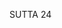 SUTTA 24

[^285]: The parenthetical specification is supplied from MA. The Buddha's native land is Kapilavatthu, at the foot of the
Himalayas.

[^286]: The last five items form a set called the five aggregates of Dhamma (dhammakkhandhā). "Deliverance" is identified with the noble fruits, "the knowledge and vision of deliverance" with reviewing knowledge.

[^287]: Ven. Puṇṇa Mantāṇiputta belonged to a brahmin family and was ordained by Ven. Añña Kondañña at Kapilavatthu, where he continued to reside until he decided to visit the Buddha at Sāvatthī. He was later declared by the Buddha the most eminent bhikkhu among the preachers of the Dhamma.

[^288]: Although these seven purifications (satta visualdhi) are mentioned elsewhere in the Pali Canon (at DN iii.288, with two added: purification by wisdom and purification by deliverance), it is curious that they are not analysed as a set anywhere in the Nikāyas; and this becomes even more puzzling when both these great disciples seem to recognise them as a fixed group of doctrinal categories. The sevenfold scheme forms, however, the scaffolding for the entire Visuddhimagga, which defines the different stages by means of the fully developed commentarial traditions on concentration and insight meditation.
In brief, "purification of virtue" (stlavisuddhi) is the unbroken adherence to the moral precepts one has undertaken, explained by Vsm with reference to the moral training of a bhikkhu as the "fourfold purification of virtue." "Purification of mind" (cittavisuddhi) is the overcoming of the five hindrances through the attainment of access concentration and the jhānas. "Purification of view" (ditthivisuddhi) is the understanding that defines the nature of the five aggregates constituting a living being. "Purification by overcoming doubt" (kankhāvitaranavisuddhi) is the understanding of conditionality. "Purification by knowledge and vision of what is the path and what is not the path" (maggämaggañānadassanavisuddhi) is the correct discrimination between the false path of the ecstatic, exhilarating experiences and the true path of insight into impermanence, suffering, and not self. "Purification by knowledge and vision of the way" (patipadā̄anadassanavisuddhi) comprises the ascending series of insight knowledges up to the supramundane
paths. And "purification by knowledge and vision" (ñānadassanavisuddhi) is the supramundane paths.

[^289]: MA glosses anupädānaparinibbāna as appaccayaparinibbāna, "final Nibbāna that has no condition," explaining that upädāna has two meanings: grasping (gahana), as in the usual passage on the four types of clinging; and condition (paccaya), as illustrated by this passage. The commentators explain "final Nibbāna without clinging" either as the fruit of arahantship, because it cannot be grasped by any of the four types of clinging; or as Nibbāna the unconditioned, because it has not arisen through any condition.

[^290]: MA explains that the first six stages are "accompanied by clinging" in the sense both of being conditioned and of existing in one who still has grasping; the seventh stage, being supramundane, only in the sense of being conditioned.

[^291]: MA says that Sāriputta asked this only as a way of greeting Punnna Mantāniputta since he already knew his name. Punna, however, had never seen Sāriputta before and so must have been genuinely surprised to meet the great disciple.

[^292]: Satthukappa. MA says that this is the highest praise that can be spoken of a disciple.


